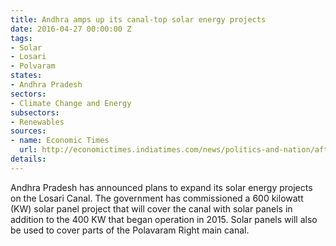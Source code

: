 ```yaml
---
title: Andhra amps up its canal-top solar energy projects
date: 2016-04-27 00:00:00 Z
tags:
- Solar
- Losari
- Polvaram
states:
- Andhra Pradesh
sectors:
- Climate Change and Energy
subsectors:
- Renewables
sources:
- name: Economic Times
  url: http://economictimes.indiatimes.com/news/politics-and-nation/after-gujarat-punjab-and-andhra-pradesh-to-put-solar-panels-on-canals-to-boost-green-power/articleshow/51950314.cms
details: 
---
```


Andhra Pradesh has announced plans to expand its solar energy projects on the Losari Canal. The government has commissioned a 600 kilowatt (KW) solar panel project that will cover the canal with solar panels in addition to the 400 KW that began operation in 2015. Solar panels will also be used to cover parts of the Polavaram Right main canal.
